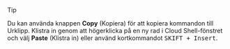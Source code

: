 > [!TIP]
> Du kan använda knappen **Copy** (Kopiera) för att kopiera kommandon till Urklipp. Klistra in genom att högerklicka på en ny rad i Cloud Shell-fönstret och välj **Paste** (Klistra in) eller använd kortkommandot <kbd>SKIFT + Insert</kbd>.
